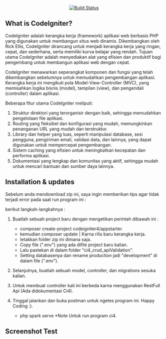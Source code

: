 <p align="center">
<a href="https://www.codeigniter.com"> <img src="https://logowik.com/content/uploads/images/651_codeigniter.jpg" alt="Build Status"></a>
</p>

## What is CodeIgniter?

CodeIgniter adalah kerangka kerja (framework) aplikasi web berbasis PHP yang digunakan untuk membangun situs web dinamis. Dikembangkan oleh Rick Ellis, CodeIgniter dirancang untuk menjadi kerangka kerja yang ringan, cepat, dan sederhana, serta memiliki kurva belajar yang rendah. Tujuan utama CodeIgniter adalah menyediakan alat yang efisien dan produktif bagi pengembang untuk membangun aplikasi web dengan cepat.

CodeIgniter menawarkan seperangkat komponen dan fungsi yang telah dikembangkan sebelumnya untuk memudahkan pengembangan aplikasi. Kerangka kerja ini mengikuti pola Model-View-Controller (MVC), yang memisahkan logika bisnis (model), tampilan (view), dan pengendali (controller) dalam aplikasi.

Beberapa fitur utama CodeIgniter meliputi:

1. Struktur direktori yang terorganisir dengan baik, sehingga memudahkan pengelolaan file aplikasi.
2. Routing yang fleksibel dan konfigurasi yang mudah, memungkinkan penanganan URL yang mudah dan terstruktur.
3. Library dan helper yang luas, seperti manipulasi database, sesi pengguna, pengiriman email, validasi data, dan lainnya, yang dapat digunakan untuk mempercepat pengembangan.
4. Sistem caching yang efisien untuk meningkatkan kecepatan dan performa aplikasi.
5. Dokumentasi yang lengkap dan komunitas yang aktif, sehingga mudah untuk mencari bantuan dan sumber daya lainnya.

## Installation & updates

Sebelum anda mendownload zip ini, saya ingin memberikan tips agar tidak terjadi error pada saat run program ini :

berikut langkah-langkahnya :

1. Buatlah sebuah project baru dengan mengetikan perintah dibawah ini :
    - composer create-project codeigniter4/appstarter.
    - kemudian composer update | Karna rilis baru kerangka kerja.
    - letakkan folder zip ini dimana saja.
    - Copy file (".env") yang ada difile project baru kalian.
    - Lalu pastekan di dalam folder "ci4_crud_apiValidation".
    - Setting databasenya dan rename production jadi "development" di dalam file (".env").

2. Selanjutnya, buatlah sebuah model, controller, dan migrations sesuka kalian.
3. Untuk membuat controller kali ini berbeda karna menggunakan RestFull Api (Ada didokumentasi Ci4).
5. Tinggal jalankan dan buka postman untuk ngetes program ini. Happy Coding :).
    - php spark serve *Note Untuk run program ci4.

## Screenshot Test
